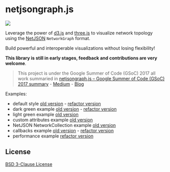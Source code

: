 # netjsongraph.js

![](https://raw.githubusercontent.com/interop-dev/netjsongraph.js/master/docs/netjsongraph-default.png)

Leverage the power of [d3.js](http://d3js.org/) and [three.js](https://threejs.org/) to visualize network topology using the
[NetJSON](http://netjson.org) ``NetworkGraph`` format.

Build powerful and interoperable visualizations without losing flexibility!

**This library is still in early stages, feedback and contributions are very welcome**.

> This project is under the Google Summer of Code (GSoC) 2017
> all work summaried in [netjsongraph.js – Google Summer of Code (GSoC) 2017 summary](https://blog.freifunk.net/2017/08/26/netjsongraph-js-google-summer-code-gsoc-2017-summary/) - [Medium](https://medium.com/@GeekPlux/netjsongraph-js-google-summer-of-code-gsoc-2017-summary-b0239f4eb8a9) - [Blog](http://geekplux.com/2017/08/26/netjsongraph-js-google-summer-code-gsoc-2017-summary.html)

Examples:

- default style [old version](./examples/index.html) - [refactor version](./examples/refactor/basic)
- dark green example [old version](./examples/dark.html) - [refactor version](./examples/refactor/dark)
- light green example [old version](./examples/green.html)
- custom attributes example [old version](./examples/custom-attributes.html)
- NetJSON NetworkCollection example [old version](./examples/network-collection.html)
- callbacks example [old version](./examples/callbacks.html) - [refactor version](./examples/refactor/callbacks)
- performance example [refactor version](./examples/refactor/performance)

## License

[BSD 3-Clause License](https://github.com/interop-dev/netjsongraph.js/blob/master/LICENSE)
